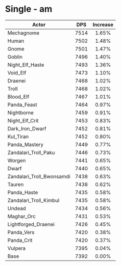 # Single - am
| Actor | DPS | Increase |
|---|:---:|:---:|
|Mechagnome|7514|1.65%|
|Human|7502|1.48%|
|Gnome|7501|1.47%|
|Goblin|7496|1.40%|
|Night_Elf_Haste|7493|1.36%|
|Void_Elf|7473|1.10%|
|Draenei|7468|1.02%|
|Troll|7468|1.02%|
|Blood_Elf|7467|1.01%|
|Panda_Feast|7464|0.97%|
|Nightborne|7459|0.91%|
|Night_Elf_Crit|7453|0.83%|
|Dark_Iron_Dwarf|7452|0.81%|
|Kul_Tiran|7452|0.80%|
|Panda_Mastery|7449|0.77%|
|Zandalari_Troll_Paku|7446|0.73%|
|Worgen|7441|0.65%|
|Dwarf|7440|0.65%|
|Zandalari_Troll_Bwonsamdi|7438|0.63%|
|Tauren|7438|0.62%|
|Panda_Haste|7435|0.58%|
|Zandalari_Troll_Kimbul|7435|0.58%|
|Undead|7434|0.56%|
|Maghar_Orc|7431|0.53%|
|Lightforged_Draenei|7426|0.45%|
|Panda_Vers|7420|0.38%|
|Panda_Crit|7420|0.37%|
|Vulpera|7395|0.04%|
|Base|7392|0.00%|
